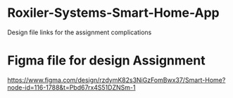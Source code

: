 # Roxiler-Systems-Smart-Home-App
Design file links for the assignment complications 
# Figma file for design Assignment
https://www.figma.com/design/rzdymK82s3NiGzFomBwx37/Smart-Home?node-id=116-1788&t=Pbd67rx4S51DZNSm-1
